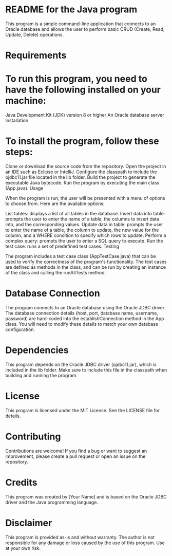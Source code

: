 

# README for the Java program

This program is a simple command-line application that connects to an Oracle database and allows the user to perform basic CRUD (Create, Read, Update, Delete) operations.

# Requirements

# To run this program, you need to have the following installed on your machine:

Java Development Kit (JDK) version 8 or higher
An Oracle database server
Installation

# To install the program, follow these steps:

Clone or download the source code from the repository.
Open the project in an IDE such as Eclipse or IntelliJ.
Configure the classpath to include the ojdbc11.jar file located in the lib folder.
Build the project to generate the executable Java bytecode.
Run the program by executing the main class (App.java).
Usage

When the program is run, the user will be presented with a menu of options to choose from. Here are the available options:

List tables: displays a list of all tables in the database.
Insert data into table: prompts the user to enter the name of a table, the columns to insert data into, and the corresponding values.
Update data in table: prompts the user to enter the name of a table, the column to update, the new value for the column, and a WHERE condition to specify which rows to update.
Perform a complex query: prompts the user to enter a SQL query to execute.
Run the test case: runs a set of predefined test cases.
Testing

The program includes a test case class (AppTestCase.java) that can be used to verify the correctness of the program's functionality. The test cases are defined as methods in the class, and can be run by creating an instance of the class and calling the runAllTests method.

# Database Connection

The program connects to an Oracle database using the Oracle JDBC driver. The database connection details (host, port, database name, username, password) are hard-coded into the establishConnection method in the App class. You will need to modify these details to match your own database configuration.

# Dependencies

This program depends on the Oracle JDBC driver (ojdbc11.jar), which is included in the lib folder. Make sure to include this file in the classpath when building and running the program.

# License

This program is licensed under the MIT License. See the LICENSE file for details.

# Contributing

Contributions are welcome! If you find a bug or want to suggest an improvement, please create a pull request or open an issue on the repository.

# Credits

This program was created by [Your Name] and is based on the Oracle JDBC driver and the Java programming language.

# Disclaimer

This program is provided as-is and without warranty. The author is not responsible for any damage or loss caused by the use of this program. Use at your own risk.
